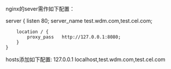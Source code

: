 nginx的sever需作如下配置：

server {
        listen       80;
        server_name test.wdm.com,test.cel.com;

        location / {
            proxy_pass   http://127.0.0.1:8080;
        }
    }

hosts添加如下配置:
127.0.0.1	localhost,test.wdm.com,test.cel.com
